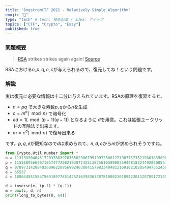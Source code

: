 ```yaml
---
title: "ångstromCTF 2021 - Relatively Simple Algorithm"
emoji: "👋"
type: "tech" # tech: 技術記事 / idea: アイデア
topics: ["CTF", "Crypto", "Easy"]
published: true
---
```


### 問題概要
> [RSA](https://files.actf.co/02208dfa3190c917bbcc540d0294dab88def3260ece9f9e56f4f17f4aea8eb27/rsa.txt) strikes strikes again again! [Source](https://files.actf.co/e2f71f1cfbdd339cf985abfe3ffec102b160bbce27ac98eb3ce0729be73e5102/rsa.py)

RSAにおける$n,p,q,e,c$が与えられるので、復元してね！という問題です。

### 解説
実は復元に必要な情報は十二分に与えられています。RSAの原理を復習すると、

- $n = pq$ で大きな素数$p,q$から$n$を生成
- $c = m^e (\mod n)$ で暗号化
- $ed = 1 (\mod (p-1)(q-1))$ となるように $d$を用意。これは拡張ユークリッドの互除法で出来ます。
- $m = c^d (\mod n)$ で復号出来る

です。$p,q,e$が既知なので$d$は求められて、$n,d,c$から$m$が求められそうですね。

```python:solve.py
from Crypto.Util.number import *
n = 113138904645172037883970365829067951997230612719077573521906183509830180342554841790268134999423971247602095979484887092205889453631416247856139838680189062511282674134361726455828113825651055263796576482555849771303361415911103661873954509376979834006775895197929252775133737380642752081153063469135950168223
p = 11556895667671057477200219387242513875610589005594481832449286005570409920461121505578566298354611080750154513073654150580136639937876904687126793459819369
q = 9789731420840260962289569924638041579833494812169162102854947552459243338614590024836083625245719375467053459789947717068410632082598060778090631475194567
e = 65537
c = 108644851584756918977851425216398363307810002101894230112870917234519516101802838576315116490794790271121303531868519534061050530562981420826020638383979983010271660175506402389504477695184339442431370630019572693659580322499801215041535132565595864123113626239232420183378765229045037108065155299178074809432

d = inverse(e, (p-1) * (q-1))
m = pow(c, d, n)
print(long_to_bytes(m, 64))
```